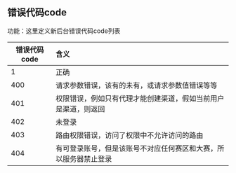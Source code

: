 
## 错误代码code

功能：这里定义新后台错误代码code列表

| 错误代码code        | 含义  |
| -------- |:------|
|1|  正确|
|400 | 请求参数错误，该有的未有，或请求参数值错误等等  |
|401 | 权限错误，例如只有代理才能创建渠道，假如当前用户是渠道，则返回 |
|402 | 未登录 |
|403 | 路由权限错误，访问了权限中不允许访问的路由 |
|404 | 有可登录账号，但是该账号不对应任何赛区和大赛，所以服务器禁止登录 |


